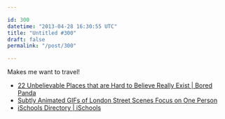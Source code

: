 ```yaml
---

id: 300
datetime: "2013-04-28 16:30:55 UTC"
title: "Untitled #300"
draft: false
permalink: "/post/300"

---
```


Makes me want to travel! 

 
 * [22 Unbelievable Places that are Hard to Believe Really Exist | Bored Panda](https://www.boredpanda.com/amazing-places/)
 * [Subtly Animated GIFs of London Street Scenes Focus on One Person](http://laughingsquid.com/subtly-animated-gifs-of-london-street-scenes-focus-on-one-person/)
 * [iSchools Directory | iSchools](http://ischools.org/directory/)



